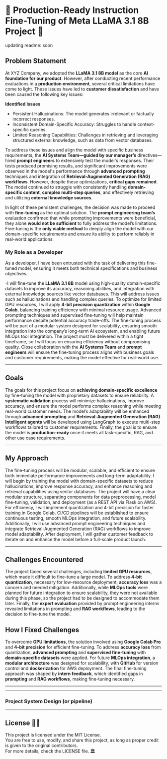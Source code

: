 # 🌿 Production-Ready Instruction Fine-Tuning of Meta LLaMA 3.1 8B Project 🌿
updating readme: soon
##  **Problem Statement**  
At XYZ Company, we adopted the **LLaMA 3.1 8B model** as the core **AI foundation for our product**. However, after conducting recent performance evaluations in a **production environment**, several critical limitations have come to light. These issues have led to **customer dissatisfaction** and have been caused the following key issues:


**Identified Issues**  
- Persistent Hallucinations: The model generates irrelevant or factually incorrect responses.  
- Inconsistent Domain-Specific Accuracy: Struggles to handle context-specific queries.  
- Limited Reasoning Capabilities: Challenges in retrieving and leveraging structured external knowledge, such as data from vector databases.

To address these issues and align the model with specific business requirements, the **AI Systems Team—guided by our manager’s** directives—hired **prompt engineers** to extensively test the model's responses. Their tests produced promising results, and significant improvements were observed in the model's performance through **advanced prompting** techniques and integration of **Retrieval-Augmented Generation (RAG) workflows**. However, despite these optimizations, **critical gaps remained**. The model continued to struggle with consistently handling **domain-specific content**, **complex multi-step queries**, and effectively retrieving and utilizing **external knowledge sources**. 

In light of these persistent challenges, the decision was made to proceed with **fine-tuning** as the optimal solution. The **prompt engineering team’s** evaluation confirmed that while prompting improvements were beneficial, they alone **would not be sufficient** to fully address the model’s limitations. Fine-tuning is the **only viable method** to deeply align the model with our domain-specific requirements and ensure its ability to perform reliably in real-world applications.

### **My Role as a Developer**  
As a developer, I have been entrusted with the task of delivering this fine-tuned model, ensuring it meets both technical specifications and business objectives. 

-I will fine-tune the **LLaMA 3.1 8B** model using high-quality domain-specific datasets to improve its accuracy, reasoning abilities, and integration with external knowledge sources like vector databases. This will address issues such as hallucinations and handling complex queries. To optimize for limited GPU resources, I will apply **4-bit precision quantization** within **Google Colab**, balancing training efficiency with minimal resource usage. Advanced prompting techniques and supervised fine-tuning will help maintain performance despite potential accuracy trade-offs. The fine-tuning process will be part of a modular system designed for scalability, ensuring smooth integration into the company’s long-term AI ecosystem, and enabling future MLOps tool integration. The project must be delivered within a tight timeframe, so I will focus on ensuring efficiency without compromising quality. Close collaboration with the **AI Systems Team** and **prompt engineers** will ensure the fine-tuning process aligns with business goals and customer requirements, making the model effective for real-world use.


---
##  Goals
The goals for this project focus on **achieving domain-specific excellence** by fine-tuning the model with proprietary datasets to ensure reliability. A **systematic validation** process will minimize hallucinations, improve accuracy, and ensure the model performs complex reasoning while meeting real-world customer needs. The model’s adaptability will be enhanced through **advanced prompting** and **Retrieval-Augmented Generation (RAG)**. **Intelligent agents** will be developed using LangGraph to execute multi-step workflows tailored to customer requirements. Finally, the goal is to ensure the model is **production-ready** once it meets all task-specific, RAG, and other use case requirements.



---
## **My Approach**

The fine-tuning process will be modular, scalable, and efficient to ensure both immediate performance improvements and long-term adaptability. I will begin by training the model with domain-specific datasets to reduce hallucinations, improve response accuracy, and enhance reasoning and retrieval capabilities using vector databases. The project will have a clear modular structure, separating components for data preprocessing, model fine-tuning, validation, and deployment (as a REST API via Flask on AWS). For efficiency, I will implement quantization and 4-bit precision for faster training in Google Colab. CI/CD pipelines will be established to ensure continuous testing, smooth MLOps integration, and future scalability. Additionally, I will use advanced prompt engineering techniques and integrate Retrieval-Augmented Generation (RAG) workflows to improve model adaptability. After deployment, I will gather customer feedback to iterate on and enhance the model before a full-scale product launch.


--- 
## Challenges Encountered
The project faced several challenges, including **limited GPU resources**, which made it difficult to fine-tune a large model. To address **4-bit quantization**, necessary for low-resource deployment, **accuracy loss** was a concern and needed mitigation. Additionally, while **MLOps tools** were planned for future integration to ensure scalability, they were not available during this phase, so the project had to be designed to accommodate them later. Finally, the **expert evaluation** provided by prompt engineering interns revealed limitations in prompting and **RAG workflows**, leading to the decision to fine-tune the model.

## How I Fixed Challenges
To overcome **GPU limitations**, the solution involved using **Google Colab Pro** and **4-bit precision** for efficient fine-tuning. To address **accuracy loss** from quantization, **advanced prompting** and **supervised fine-tuning** with **domain-specific datasets** were applied. For future **MLOps integration**, a **modular architecture** was designed for scalability, with **GitHub** for version control and **dockerization** for AWS deployment. The final fine-tuning approach was shaped by **intern feedback**, which identified gaps in **prompting** and **RAG workflows**, making fine-tuning necessary.



---

---

###  Project System Design (or pipeline)



---
## **License 📜✨**  
This project is licensed under the MIT License.  
You are free to use, modify, and share this project, as long as proper credit is given to the original contributors.  
For more details, check the LICENSE file. 🏛️
